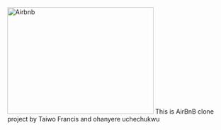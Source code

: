<img src="https://encrypted-tbn0.gstatic.com/images?q=tbn:ANd9GcRAaZjGvSaQYehUWj9fgmHrpkCeIN8iz1FwgA&usqp=CAU" alt="Airbnb" width="330px" height="240px">
This is AirBnB clone project
by Taiwo Francis and ohanyere uchechukwu

